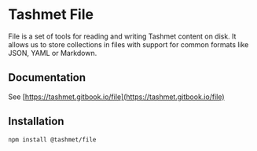 # Tashmet File

File is a set of tools for reading and writing Tashmet content on disk. It allows us to store
collections in files with support for common formats like JSON, YAML or Markdown.

## Documentation
See [https://tashmet.gitbook.io/file](https://tashmet.gitbook.io/file)

## Installation

```text
npm install @tashmet/file
```
